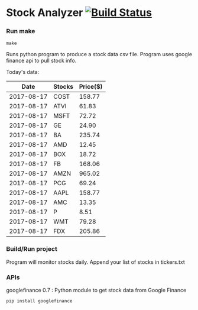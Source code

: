 # Stock Analyzer [![Build Status](https://travis-ci.org/ogoyal/StockAnalyzer.svg?branch=master)](https://travis-ci.org/ogoyal/StockAnalyzer)

### Run make
```
make
```

Runs python program to produce a stock data csv file. Program uses google finance api to pull stock info.

Today's data:

| Date| Stocks| Price($) | 
| --- | --- | ---  | 
| 2017-08-17| COST| 158.77 | 
| 2017-08-17| ATVI| 61.83 | 
| 2017-08-17| MSFT| 72.72 | 
| 2017-08-17| GE| 24.90 | 
| 2017-08-17| BA| 235.74 | 
| 2017-08-17| AMD| 12.45 | 
| 2017-08-17| BOX| 18.72 | 
| 2017-08-17| FB| 168.06 | 
| 2017-08-17| AMZN| 965.02 | 
| 2017-08-17| PCG| 69.24 | 
| 2017-08-17| AAPL| 158.77 | 
| 2017-08-17| AMC| 13.35 | 
| 2017-08-17| P| 8.51 | 
| 2017-08-17| WMT| 79.28 | 
| 2017-08-17| FDX| 205.86 | 

### Build/Run project

Program will monitor stocks daily. Append your list of stocks in tickers.txt

### APIs
googlefinance 0.7 : Python module to get stock data from Google Finance

```
pip install googlefinance
```

